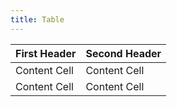 ```yaml
---
title: Table
---
```


|First Header  | Second Header
|------------- | -------------
|Content Cell  | Content Cell
|Content Cell  | Content Cell